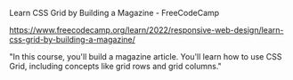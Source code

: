 
Learn CSS Grid by Building a Magazine - FreeCodeCamp


https://www.freecodecamp.org/learn/2022/responsive-web-design/learn-css-grid-by-building-a-magazine/


"In this course, you'll build a magazine article. You'll learn how to use CSS Grid, including concepts like grid rows and grid columns."